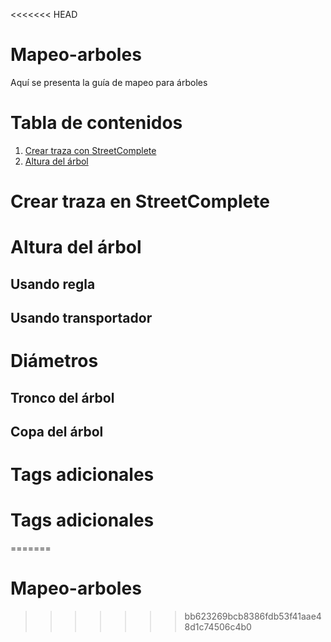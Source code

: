 <<<<<<< HEAD
# Mapeo-arboles

Aquí se presenta la guía de mapeo para árboles

# Tabla de contenidos

1. [Crear traza con StreetComplete](#crear-traza-en-streetcomplete)
2. [Altura del árbol](#altura-del-arbol)

# Crear traza en StreetComplete

# Altura del árbol

## Usando regla 

## Usando transportador 

# Diámetros

## Tronco del árbol

## Copa del árbol

# Tags adicionales

# Tags adicionales


=======
# Mapeo-arboles
>>>>>>> bb623269bcb8386fdb53f41aae48d1c74506c4b0
